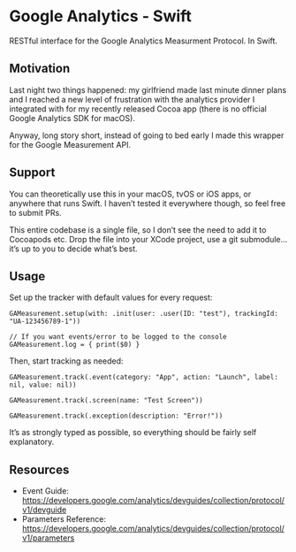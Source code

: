 # Google Analytics - Swift
RESTful interface for the Google Analytics Measurment Protocol. In Swift. 

## Motivation
Last night two things happened: my girlfriend made last minute dinner plans and I reached a new level of frustration with the analytics provider I integrated with for my recently released Cocoa app (there is no official  Google Analytics SDK for macOS). 

Anyway, long story short, instead of going to bed early I made this wrapper for the Google Measurement API. 

## Support
You can theoretically use this in your macOS, tvOS or iOS apps, or anywhere that runs Swift. I haven’t tested it everywhere though, so feel free to submit PRs. 

This entire codebase is a single file, so I don’t see the need to add it to Cocoapods etc.  Drop the file into your XCode project, use a git submodule... it’s up to you to decide what’s best. 

## Usage
Set up the tracker with default values for every request:

```
GAMeasurement.setup(with: .init(user: .user(ID: "test"), trackingId: "UA-123456789-1"))

// If you want events/error to be logged to the console
GAMeasurement.log = { print($0) }
```


Then, start tracking as needed:

```
GAMeasurement.track(.event(category: "App", action: "Launch", label: nil, value: nil))

GAMeasurement.track(.screen(name: "Test Screen"))

GAMeasurement.track(.exception(description: "Error!"))
```

It’s as strongly typed as possible, so everything should be fairly self explanatory.


## Resources

- Event Guide: https://developers.google.com/analytics/devguides/collection/protocol/v1/devguide
- Parameters Reference: https://developers.google.com/analytics/devguides/collection/protocol/v1/parameters
